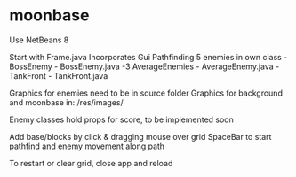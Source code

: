 moonbase
========
Use NetBeans 8

Start with Frame.java
Incorporates Gui
Pathfinding
5 enemies in own class
-BossEnemy - BossEnemy.java
-3 AverageEnemies - AverageEnemy.java
-TankFront - TankFront.java

Graphics for enemies need to be in source folder
Graphics for background and moonbase in:
/res/images/

Enemy classes hold props for score, to be implemented soon

Add base/blocks by click & dragging mouse over grid
SpaceBar to start pathfind and enemy movement along path

To restart or clear grid, close app and reload
